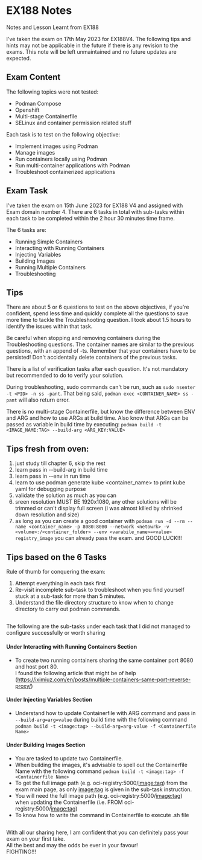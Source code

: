 # EX188 Notes
Notes and Lesson Learnt from EX188

I've taken the exam on 17th May 2023 for EX188V4. The following tips and hints may not be applicable in the future if there is any revision to the exams. This note will be left unmaintained and no future updates are expected.

## Exam Content
The following topics were not tested:
- Podman Compose
- Openshift
- Multi-stage Containerfile
- SELinux and container permission related stuff

Each task is to test on the following objective:
- Implement images using Podman
- Manage images
- Run containers locally using Podman
- Run multi-container applications with Podman
- Troubleshoot containerized applications

## Exam Task
I've taken the exam on 15th June 2023 for EX188 V4 and assigned with Exam domain number 4. 
There are 6 tasks in total with sub-tasks within each task to be completed within the 2 hour 30 minutes time frame.

The 6 tasks are:
- Running Simple Containers
- Interacting with Running Containers
- Injecting Variables
- Building Images
- Running Multiple Containers
- Troubleshooting

## Tips
There are about 5 or 6 questions to test on the above objectives, if you're confident, spend less time and quickly complete all the questions to save more time to tackle the Troubleshooting question. I took about 1.5 hours to identify the issues within that task.

Be careful when stopping and removing containers during the Troubleshooting questions. The container names are similar to the previous questions, with an append of <CONTAINER-NAME>-ts. Remember that your containers have to be persisted! Don't accidentally delete containers of the previous tasks.

There is a list of verification tasks after each question. It's not mandatory but recommended to do to verify your solution.
  
During troubleshooting, sudo commands can't be run, such as `sudo nsenter -t <PID> -n ss -pant`.
That being said, `podman exec <CONTAINER_NAME> ss -pant` will also return error.

There is no multi-stage Containerfile, but know the difference between ENV and ARG and how to use ARGs at build time. Also know that ARGs can be passed as variable in build time by executing:
`podman build -t <IMAGE_NAME:TAG> --build-arg <ARG_KEY:VALUE>`
  
## Tips fresh from oven:
1. just study till chapter 6, skip the rest
2. learn pass in --build-arg in build time
3. learn pass in --env in run time
4. learn to use podman generate kube <container_name> to print kube yaml for debugging purpose
5. validate the solution as much as you can
6. sreen resolution MUST BE 1920x1080, any other solutions will be trimmed or can't display full screen (i was almost killed by shrinked down resolution and size)
7. as long as you can create a good container with
  `podman run -d --rm --name <container_name> -p 8080:8080 --network <netowrk> -v <volume>:/<container_folder> --env <varabile_name>=<value> registry_image`
  you can already pass the exam. 
  and GOOD LUCK!!!

## Tips based on the 6 Tasks
Rule of thumb for conquering the exam:
1) Attempt everything in each task first
2) Re-visit incomplete sub-task to troubleshoot when you find yourself stuck at a sub-task for more than 5 minutes.
3) Understand the file directory structure to know when to change directory to carry out podman commands.
##
The following are the sub-tasks under each task that I did not managed to configure successfully or worth sharing
#### Under Interacting with Running Containers Section
  - To create two running containers sharing the same container port 8080 and host port 80. <br/>
    I found the following article that might be of help (https://iximiuz.com/en/posts/multiple-containers-same-port-reverse-proxy/)
#### Under Injecting Variables Section
  - Understand how to update Containerfile with ARG command and pass in `--build-arg=arg=value` during build time with the following command `podman build -t <image:tag> --build-arg=arg-value -f <Containerfile Name>`
#### Under Building Images Section
  - You are tasked to update two Containerfile.
  - When building the images, it's advisable to spell out the Containerfile Name with the following command `podman build -t <image:tag> -f <Containerfile Name>`
  - To get the full image path (e.g. oci-registry:5000/<image:tag>) from the exam main page, as only <image:tag> is given in the sub-task instruction.
  - You will need the full image path (e.g. oci-registry:5000/<image:tag>) when updating the Containerfile (i.e. FROM oci-registry:5000/<image:tag>)
  - To know how to write the command in Containerfile to execute .sh file
##
With all our sharing here, I am confident that you can definitely pass your exam on your first take. <br/>
All the best and may the odds be ever in your favour! <br/>
FIGHTING!!!
